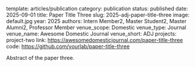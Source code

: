 template: articles/publication
category: publication
status: published
date: 2025-09-01
title: Paper Title Three
slug: 2025-adj-paper-title-three
image: default.jpg
year: 2025
authors: Intern Member2, Master Student2, Master Alumni2, Professor Member
venue_scope: Domestic
venue_type: Journal
venue_name: Awesome Domestic Journal
venue_short: ADJ
projects: project-two
link: https://awesomedomesticjournal.com/paper-title-three
code: https://github.com/yourlab/paper-title-three

Abstract of the paper three.
